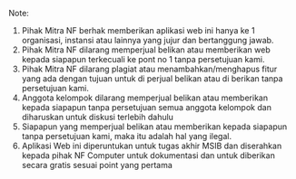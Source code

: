 Note: 
1. Pihak Mitra NF berhak memberikan aplikasi web ini hanya ke 1 organisasi, instansi atau lainnya yang jujur dan bertanggung jawab.
2. Pihak Mitra NF dilarang memperjual belikan atau memberikan web kepada siapapun terkecuali ke pont no 1 tanpa persetujuan kami.
3. Pihak Mitra NF dilarang plagiat atau menambahkan/menghapus fitur yang ada dengan tujuan untuk di perjual belikan atau di berikan tanpa persetujuan kami.
4. Anggota kelompok dilarang memperjual belikan atau memberikan kepada siapapun tanpa persetujuan semua anggota kelompok dan diharuskan untuk diskusi terlebih dahulu
5. Siapapun yang memperjual belikan atau memberikan kepada siapapun tanpa persetujuan kami, maka itu adalah hal yang ilegal.
6. Aplikasi Web ini diperuntukan untuk tugas akhir MSIB dan diserahkan kepada pihak NF Computer untuk dokumentasi dan untuk diberikan secara gratis sesuai point yang pertama


